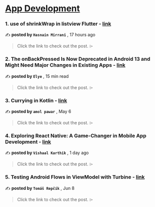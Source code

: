 
<h1><a href=https://medium.com/tag/mobile-app-development/recommended target="_blank" rel="noopener noreferrer">App Development</a></h1>
<h3>1. use of shrinkWrap in listview Flutter - <a href=https://medium.com/@hasnainmirrani/use-of-shrinkwrap-in-listview-flutter-c080e0e7c459?source=tag_recommended_feed---------0-84----------mobile_app_development----------a3392f20_0963_43a5_9351_6d68f4acc8a0------- target="_blank" rel="noopener noreferrer">link</a></h3>

✍️ **posted by `Hasnain Mirrani`** <date> , 17 hours ago</date>

<blockquote>Click the link to check out the post. ⌲</blockquote>

<h3>2. The onBackPressed Is Now Deprecated in Android 13 and Might Need Major Changes in Existing Apps - <a href=https://medium.com/mobile-app-development-publication/migrate-to-android-13-predictive-back-soon-before-its-too-late-e1e1723f392?source=tag_recommended_feed---------1-107----------mobile_app_development----------a3392f20_0963_43a5_9351_6d68f4acc8a0------- target="_blank" rel="noopener noreferrer">link</a></h3>

✍️ **posted by `Elye`** <date> , 15 min read</date>

<blockquote>Click the link to check out the post. ⌲</blockquote>

<h3>3. Currying in Kotlin - <a href=https://medium.com/towardsdev/currying-in-kotlin-9be88bcc930d?source=tag_recommended_feed---------2-85----------mobile_app_development----------a3392f20_0963_43a5_9351_6d68f4acc8a0------- target="_blank" rel="noopener noreferrer">link</a></h3>

✍️ **posted by `amol pawar`** <date> , May 6</date>

<blockquote>Click the link to check out the post. ⌲</blockquote>

<h3>4. Exploring React Native: A Game-Changer in Mobile App Development - <a href=https://medium.com/@vishaalkarthik104/exploring-react-native-a-game-changer-in-mobile-app-development-b28815b0418f?source=tag_recommended_feed---------3-84----------mobile_app_development----------a3392f20_0963_43a5_9351_6d68f4acc8a0------- target="_blank" rel="noopener noreferrer">link</a></h3>

✍️ **posted by `Vishaal Karthik`** <date> , 1 day ago</date>

<blockquote>Click the link to check out the post. ⌲</blockquote>

<h3>5. Testing Android Flows in ViewModel with Turbine - <a href=https://medium.com/proandroiddev/testing-android-flows-in-viewmodel-with-turbine-ea9bae7e811a?source=tag_recommended_feed---------4-107----------mobile_app_development----------a3392f20_0963_43a5_9351_6d68f4acc8a0------- target="_blank" rel="noopener noreferrer">link</a></h3>

✍️ **posted by `Tomáš Repčík`** <date> , Jun 8</date>

<blockquote>Click the link to check out the post. ⌲</blockquote>

